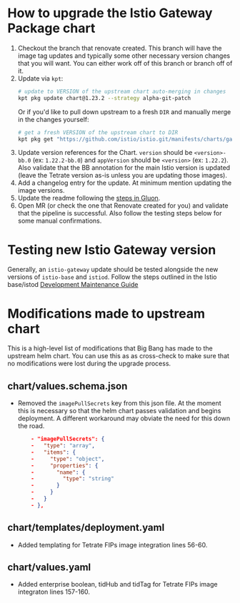 # How to upgrade the Istio Gateway Package chart

1. Checkout the branch that renovate created. This branch will have the image tag updates and typically some other necessary version changes that you will want. You can either work off of this branch or branch off of it.
1. Update via `kpt`:
    ```bash
    # update to VERSION of the upstream chart auto-merging in changes
    kpt pkg update chart@1.23.2 --strategy alpha-git-patch
    ```
    Or if you'd like to pull down upstream to a fresh `DIR` and manually merge in the changes yourself:
    ```bash
    # get a fresh VERSION of the upstream chart to DIR
    kpt pkg get "https://github.com/istio/istio.git/manifests/charts/gateway@1.23.2" ./fresh
    ```
1. Update version references for the Chart. `version` should be `<version>-bb.0` (ex: `1.22.2-bb.0`) and `appVersion` should be `<version>` (ex: `1.22.2`). Also validate that the BB annotation for the main Istio version is updated (leave the Tetrate version as-is unless you are updating those images).
1. Add a changelog entry for the update. At minimum mention updating the image versions.
1. Update the readme following the [steps in Gluon](https://repo1.dso.mil/platform-one/big-bang/apps/library-charts/gluon/-/blob/master/docs/bb-package-readme.md).
1. Open MR (or check the one that Renovate created for you) and validate that the pipeline is successful. Also follow the testing steps below for some manual confirmations.

# Testing new Istio Gateway version

Generally, an `istio-gateway` update should be tested alongside the new versions of `istio-base` and `istiod`. Follow the steps outlined in the Istio base/istod [Development Maintenance Guide](https://repo1.dso.mil/big-bang/apps/sandbox/istio/-/blob/main/docs/DEVELOPMENT_MAINTENANCE.md?ref_type=heads#testing-new-istio-controlplane-version)

# Modifications made to upstream chart
This is a high-level list of modifications that Big Bang has made to the upstream helm chart. You can use this as as cross-check to make sure that no modifications were lost during the upgrade process.

##  chart/values.schema.json
- Removed the `imagePullSecrets` key from this json file. At the moment this is necessary so that the helm chart passes validation and begins deployment. A different workaround may obviate the need for this down the road.
    ```json
        - "imagePullSecrets": {
        -   "type": "array",
        -   "items": {
        -     "type": "object",
        -     "properties": {
        -       "name": {
        -         "type": "string"
        -       }
        -     }
        -   }
        - },
    ```

## chart/templates/deployment.yaml
-  Added templating for Tetrate FIPs image integration lines 56-60.

## chart/values.yaml
- Added enterprise boolean, tidHub and tidTag for Tetrate FIPs image integraton lines 157-160.